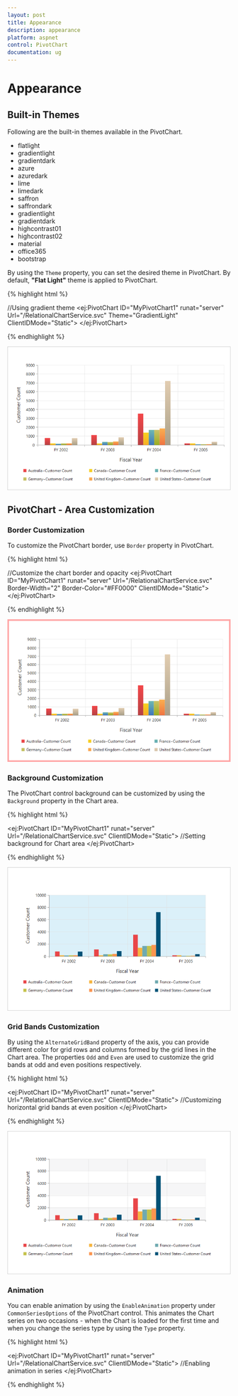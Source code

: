 ```yaml
---
layout: post
title: Appearance
description: appearance
platform: aspnet
control: PivotChart
documentation: ug
---
```


# Appearance

## Built-in Themes

Following are the built-in themes available in the PivotChart.

* flatlight
* gradientlight
* gradientdark
* azure
* azuredark
* lime
* limedark
* saffron
* saffrondark
* gradientlight
* gradientdark
* highcontrast01
* highcontrast02
* material
* office365
* bootstrap

By using the `Theme` property, you can set the desired theme in PivotChart. By default, **"Flat Light"** theme is applied to PivotChart.

{% highlight html %}

//Using gradient theme
<ej:PivotChart ID="MyPivotChart1" runat="server" Url="/RelationalChartService.svc"  Theme="GradientLight" ClientIDMode="Static">
  <Size Width="950px" Height="460px"></Size>
</ej:PivotChart>

{% endhighlight %}

![](Appearance_images/themes.png)

## PivotChart - Area Customization

### Border Customization

To customize the PivotChart border, use `Border` property in PivotChart.

{% highlight html %}

//Customize the chart border and opacity
<ej:PivotChart ID="MyPivotChart1" runat="server" Url="/RelationalChartService.svc"  Border-Width="2" Border-Color="#FF0000" ClientIDMode="Static">
<Size Width="950px" Height="460px"></Size>
</ej:PivotChart>

{% endhighlight %}

![](Appearance_images/bordercustomize.png)

### Background Customization

The PivotChart control background can be customized by using the `Background` property in the Chart area.

{% highlight html %}

<ej:PivotChart ID="MyPivotChart1" runat="server" Url="/RelationalChartService.svc" ClientIDMode="Static">
    //Setting background for Chart area
    <ChartArea Background="skyblue"></ChartArea>
    <Size Width="950px" Height="460px"></Size>
</ej:PivotChart>

{% endhighlight %}

![](Appearance_images/backgroundcutomize.png)

### Grid Bands Customization

By using the `AlternateGridBand` property of the axis, you can provide different color for grid rows and columns formed by the grid lines in the Chart area. The properties `Odd` and `Even` are used to customize the grid bands at odd and even positions respectively.

{% highlight html %}

<ej:PivotChart ID="MyPivotChart1" runat="server" Url="/RelationalChartService.svc" ClientIDMode="Static">
    //Customizing horizontal grid bands at even position
    <primaryYaxis>
        <AlternateGridBand Even-Fill="#A7A9AB" Even-Opacity="0.1" />
    </primaryYaxis>
    <Size Width="950px" Height="460px"></Size>
</ej:PivotChart>

{% endhighlight %}

![](Appearance_images/gridbands.png)

### Animation

You can enable animation by using the `EnableAnimation` property under `CommonSeriesOptions` of the PivotChart control. This animates the Chart series on two occasions - when the Chart is loaded for the first time and when you change the series type by using the `Type` property.

{% highlight html %}

<ej:PivotChart ID="MyPivotChart1" runat="server" Url="/RelationalChartService.svc" ClientIDMode="Static">
    //Enabling animation in series
    <CommonSeriesOptions EnableAnimation="True" />
    <Size Width="950px" Height="460px"></Size>
</ej:PivotChart>

{% endhighlight %}   
